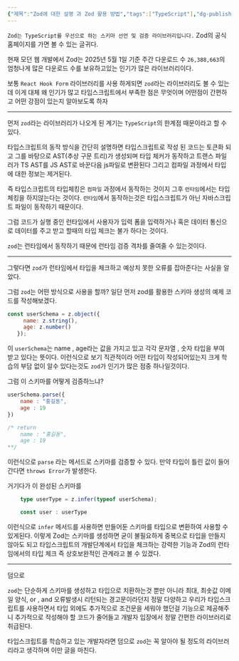 ```yaml
---
{"제목":"Zod에 대한 설명 과 Zod 활용 방법","tags":["TypeScript"],"dg-publish":true,"permalink":"/_Todo/Zod에 대한 설명 과 Zod 활용 방법/","dgPassFrontmatter":true}
---
```


 `Zod는 TypeScript를 우선으로 하는 스키마 선언 및 검증 라이브러리입니다.` Zod의 공식 홈페이지를 가면 볼 수 있는 글귀다.

현재 모던 웹 개발에서 Zod는 2025년 5월 1일 기준 주간 다운로드 수 `26,388,663`의 엄청나게 많은 다운로드 수를 보유하고있는 인기가 많은 라이브러리이다.

보통 `React Hook Form` 라이브러리를 사용 하게되면 `zod`라는 라이브러리도 볼 수 있는데 이게 대체 왜 인기가 많고 타입스크립트에서 부족한 점은 무엇이며 어떤점이 간편하고 어떤 강점이 있는지 알아보도록 하자

---
먼저 `zod`라는 라이브러리가 나오게 된 계기는 `TypeScript`의 한계점 때문이라고 할 수 있다.

타입스크립트의 동작 방식을 간단히 설명하면 타입스크립트로 작성 된 코드는 토큰화 되고 그를 바탕으로 AST(추상 구문 트리)가 생성되며  타입 체커가 동작하고 트랜스 파일러가 TS AST를 JS AST로 바꾼다음 js파일로 변환된다 그리고 컴파일 과정에서 타입에 대한 정보는 제거된다.

즉 타입스크립트의 타입체킹은 `컴파일` 과정에서 동작하는 것이지 그후 `런타임`에서는 타입체킹을 하지않는다는 것이다. `런타임`에서 동작하는것은 타입스크립트가 아닌 자바스크립트 파일이 동작하기 때문이다.

그럼 코드가 실행 중인 런타임에서 사용자가 입력 폼을 입력하거나 혹은 데이터 통신으로 데이터를 주고 받고 할때의 타입 체크는 불가 하다는 것이다.

`zod`는 런타임에서 동작하기 때문에 런타임 검증 격차를 줄여줄 수 있는것이다.

---
그렇다면 `zod`가 런타임에서 타입을 체크하고 예상치 못한 오류를 잡아준다는 사실을 알았다.

그럼 `zod`는 어떤 방식으로 사용을 할까?
일단 먼저 zod를 활용한 스키마 생성의 예제 코드를 작성해보겠다.

```js
const userSchema = z.object({
     name: z.string(),
     age: z.number()
   });
```

이 `userSchema`는 name , age라는 값을 가지고 있고 각각 문자열 , 숫자 타입을 부여 받고 있다는 뜻이다. 이런식으로 보기 직관적이라 어떤 타입이 작성되어있는지 크게 학습의 부담 없이 알수 있다는것도 `zod`가 인기가 많은 점중 하나일것이다.

그럼 이 스키마를 어떻게 검증하느냐?

```js
userSchema.parse({
	name : "홍길동",
	age : 19
})

/* return
	name : "홍길동",
	age : 19
**/
```

이런식으로 `parse` 라는 메서드로 스키마를 검증할 수 있다.
만약 타입이 틀린 값이 들어간다면 `throws Error`가 발생한다.

거기다가 이 완성된 스키마를

```ts
	type userType = z.infer(typeof userSchema);

	const user : userType
```

이런식으로 `infer` 메서드를 사용하면 만들어둔 스키마를 타입으로 변환하여 사용할 수 있게된다.
이렇게 Zod는 스키마를 생성하면 굳이 불필요하게 중복으로 타입을 만들지 않아도 되고 타입스크립트의 개발단계에서 타입을 체크하는 강력한 기능과 Zod의 런타임에서의 타입 체크 즉 상호보완적인 관계라고 볼 수 있겠다.

---
덤으로

`zod`는 단순하게 스키마를 생성하고 타입으로 치환하는것 뿐만 아니라 최대, 최솟값 이메일 양식, or , and 오류발생시 리턴되는 경고문이라던지 정말 다양하고 우리가 타입스크립트를 사용하면서 타입 외에도 추가적으로 조건문을 세워야 했던걸 기능으로 제공해주니 추가적으로 작성해야 할 코드가 줄어들고 개발자 입장에서 정말 간편한 라이브러리로 취급된다.

타입스크립트를 학습하고 있는 개발자라면 덤으로 `zod`는 꼭 알아야 될 정도의 라이브러리라고 생각하며 이만 글을 마친다.